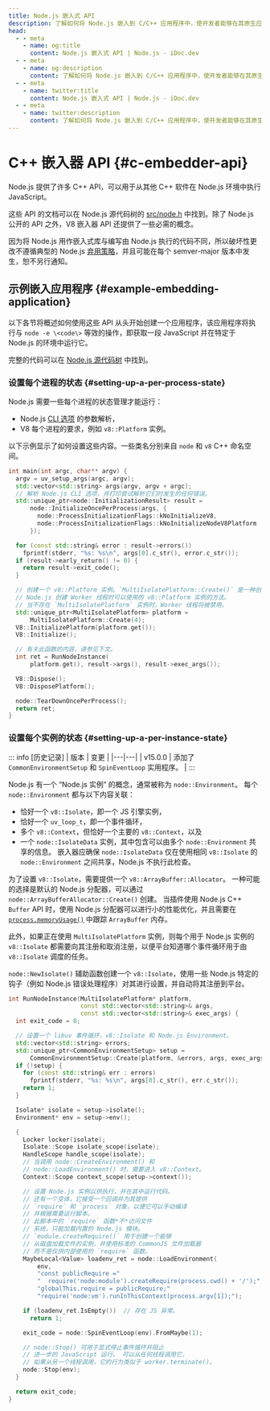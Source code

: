 ```yaml
---
title: Node.js 嵌入式 API
description: 了解如何将 Node.js 嵌入到 C/C++ 应用程序中，使开发者能够在其原生应用程序中利用 Node.js 的 JavaScript 运行时。
head:
  - - meta
    - name: og:title
      content: Node.js 嵌入式 API | Node.js - iDoc.dev
  - - meta
    - name: og:description
      content: 了解如何将 Node.js 嵌入到 C/C++ 应用程序中，使开发者能够在其原生应用程序中利用 Node.js 的 JavaScript 运行时。
  - - meta
    - name: twitter:title
      content: Node.js 嵌入式 API | Node.js - iDoc.dev
  - - meta
    - name: twitter:description
      content: 了解如何将 Node.js 嵌入到 C/C++ 应用程序中，使开发者能够在其原生应用程序中利用 Node.js 的 JavaScript 运行时。
---
```



# C++ 嵌入器 API {#c-embedder-api}

Node.js 提供了许多 C++ API，可以用于从其他 C++ 软件在 Node.js 环境中执行 JavaScript。

这些 API 的文档可以在 Node.js 源代码树的 [src/node.h](https://github.com/nodejs/node/blob/HEAD/src/node.h) 中找到。除了 Node.js 公开的 API 之外，V8 嵌入器 API 还提供了一些必需的概念。

因为将 Node.js 用作嵌入式库与编写由 Node.js 执行的代码不同，所以破坏性更改不遵循典型的 Node.js [弃用策略](/zh/nodejs/api/deprecations)，并且可能在每个 semver-major 版本中发生，恕不另行通知。

## 示例嵌入应用程序 {#example-embedding-application}

以下各节将概述如何使用这些 API 从头开始创建一个应用程序，该应用程序将执行与 `node -e \<code\>` 等效的操作，即获取一段 JavaScript 并在特定于 Node.js 的环境中运行它。

完整的代码可以在 [Node.js 源代码树](https://github.com/nodejs/node/blob/HEAD/test/embedding/embedtest.cc) 中找到。

### 设置每个进程的状态 {#setting-up-a-per-process-state}

Node.js 需要一些每个进程的状态管理才能运行：

- Node.js [CLI 选项](/zh/nodejs/api/cli) 的参数解析，
- V8 每个进程的要求，例如 `v8::Platform` 实例。

以下示例显示了如何设置这些内容。一些类名分别来自 `node` 和 `v8` C++ 命名空间。

```C++ [C++]
int main(int argc, char** argv) {
  argv = uv_setup_args(argc, argv);
  std::vector<std::string> args(argv, argv + argc);
  // 解析 Node.js CLI 选项，并打印尝试解析它们时发生的任何错误。
  std::unique_ptr<node::InitializationResult> result =
      node::InitializeOncePerProcess(args, {
        node::ProcessInitializationFlags::kNoInitializeV8,
        node::ProcessInitializationFlags::kNoInitializeNodeV8Platform
      });

  for (const std::string& error : result->errors())
    fprintf(stderr, "%s: %s\n", args[0].c_str(), error.c_str());
  if (result->early_return() != 0) {
    return result->exit_code();
  }

  // 创建一个 v8::Platform 实例。`MultiIsolatePlatform::Create()` 是一种创建
  // Node.js 创建 Worker 线程时可以使用的 v8::Platform 实例的方法。
  // 当不存在 `MultiIsolatePlatform` 实例时，Worker 线程将被禁用。
  std::unique_ptr<MultiIsolatePlatform> platform =
      MultiIsolatePlatform::Create(4);
  V8::InitializePlatform(platform.get());
  V8::Initialize();

  // 有关此函数的内容，请参见下文。
  int ret = RunNodeInstance(
      platform.get(), result->args(), result->exec_args());

  V8::Dispose();
  V8::DisposePlatform();

  node::TearDownOncePerProcess();
  return ret;
}
```

### 设置每个实例的状态 {#setting-up-a-per-instance-state}

::: info [历史记录]
| 版本 | 变更 |
|---|---|
| v15.0.0 | 添加了 `CommonEnvironmentSetup` 和 `SpinEventLoop` 实用程序。 |
:::

Node.js 有一个 “Node.js 实例” 的概念，通常被称为 `node::Environment`。 每个 `node::Environment` 都与以下内容关联：

- 恰好一个 `v8::Isolate`，即一个 JS 引擎实例，
- 恰好一个 `uv_loop_t`，即一个事件循环，
- 多个 `v8::Context`，但恰好一个主要的 `v8::Context`，以及
- 一个 `node::IsolateData` 实例，其中包含可以由多个 `node::Environment` 共享的信息。 嵌入器应确保 `node::IsolateData` 仅在使用相同 `v8::Isolate` 的 `node::Environment` 之间共享，Node.js 不执行此检查。

为了设置 `v8::Isolate`，需要提供一个 `v8::ArrayBuffer::Allocator`。 一种可能的选择是默认的 Node.js 分配器，可以通过 `node::ArrayBufferAllocator::Create()` 创建。 当插件使用 Node.js C++ `Buffer` API 时，使用 Node.js 分配器可以进行小的性能优化，并且需要在 [`process.memoryUsage()`](/zh/nodejs/api/process#processmemoryusage) 中跟踪 `ArrayBuffer` 内存。

此外，如果正在使用 `MultiIsolatePlatform` 实例，则每个用于 Node.js 实例的 `v8::Isolate` 都需要向其注册和取消注册，以便平台知道哪个事件循环用于由 `v8::Isolate` 调度的任务。

`node::NewIsolate()` 辅助函数创建一个 `v8::Isolate`，使用一些 Node.js 特定的钩子（例如 Node.js 错误处理程序）对其进行设置，并自动将其注册到平台。

```C++ [C++]
int RunNodeInstance(MultiIsolatePlatform* platform,
                    const std::vector<std::string>& args,
                    const std::vector<std::string>& exec_args) {
  int exit_code = 0;

  // 设置一个 libuv 事件循环，v8::Isolate 和 Node.js Environment。
  std::vector<std::string> errors;
  std::unique_ptr<CommonEnvironmentSetup> setup =
      CommonEnvironmentSetup::Create(platform, &errors, args, exec_args);
  if (!setup) {
    for (const std::string& err : errors)
      fprintf(stderr, "%s: %s\n", args[0].c_str(), err.c_str());
    return 1;
  }

  Isolate* isolate = setup->isolate();
  Environment* env = setup->env();

  {
    Locker locker(isolate);
    Isolate::Scope isolate_scope(isolate);
    HandleScope handle_scope(isolate);
    // 当调用 node::CreateEnvironment() 和
    // node::LoadEnvironment() 时，需要进入 v8::Context。
    Context::Scope context_scope(setup->context());

    // 设置 Node.js 实例以供执行，并在其中运行代码。
    // 还有一个变体，它接受一个回调并为其提供
    // `require` 和 `process` 对象，以便它可以手动编译
    // 并根据需要运行脚本。
    // 此脚本中的 `require` 函数*不*访问文件
    // 系统，只能加载内置的 Node.js 模块。
    // `module.createRequire()` 用于创建一个能够
    // 从磁盘加载文件的实例，并使用标准的 CommonJS 文件加载器
    // 而不是仅供内部使用的 `require` 函数。
    MaybeLocal<Value> loadenv_ret = node::LoadEnvironment(
        env,
        "const publicRequire ="
        "  require('node:module').createRequire(process.cwd() + '/');"
        "globalThis.require = publicRequire;"
        "require('node:vm').runInThisContext(process.argv[1]);");

    if (loadenv_ret.IsEmpty())  // 存在 JS 异常。
      return 1;

    exit_code = node::SpinEventLoop(env).FromMaybe(1);

    // node::Stop() 可用于显式停止事件循环并阻止
    // 进一步的 JavaScript 运行。 可以从任何线程调用它，
    // 如果从另一个线程调用，它的行为类似于 worker.terminate()。
    node::Stop(env);
  }

  return exit_code;
}
```
